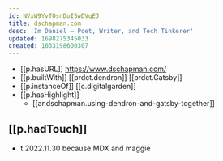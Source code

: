 ```yaml
---
id: NVxW9YvTOsnDoISwDVqEJ
title: dschapman.com
desc: 'Im Daniel — Poet, Writer, and Tech Tinkerer'
updated: 1698275345033
created: 1633198600307
---
```


- [[p.hasURL]] https://www.dschapman.com/
- [[p.builtWith]] [[prdct.dendron]] [[prdct.Gatsby]]
- [[p.instanceOf]] [[c.digitalgarden]]
- [[p.hasHighlight]]
  - [[ar.dschapman.using-dendron-and-gatsby-together]]

## [[p.hadTouch]]

- t.2022.11.30 because MDX and maggie
